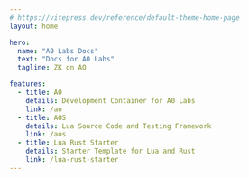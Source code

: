 ```yaml
---
# https://vitepress.dev/reference/default-theme-home-page
layout: home

hero:
  name: "A0 Labs Docs"
  text: "Docs for A0 Labs"
  tagline: ZK on AO

features:
  - title: AO
    details: Development Container for A0 Labs
    link: /ao
  - title: AOS
    details: Lua Source Code and Testing Framework
    link: /aos
  - title: Lua Rust Starter
    details: Starter Template for Lua and Rust
    link: /lua-rust-starter
---
```



